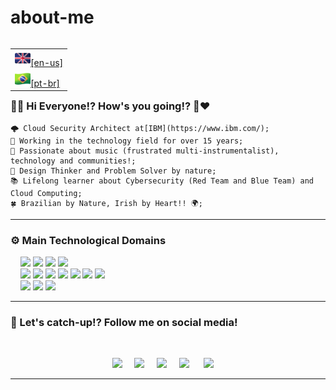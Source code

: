 # about-me

<table align="right">
 <tr><td><a href="README.md"><img src=".assets/icons/flag-uk.png" height="25">[en-us]</a></td></tr>
 <tr><td><a href="README_pt-br.md"><img src=".assets/icons/flag-br.png" height="25">[pt-br]</a></td></tr>
</table>

### 👋🏼 Hi Everyone!? How's you going!? 🌹❤️

    🌩️ Cloud Security Architect at[IBM](https://www.ibm.com/);
    💼 Working in the technology field for over 15 years;
    🎸 Passionate about music (frustrated multi-instrumentalist), technology and communities!;
    🧠 Design Thinker and Problem Solver by nature;
    📚 Lifelong learner about Cybersecurity (Red Team and Blue Team) and Cloud Computing;
    🍀 Brazilian by Nature, Irish by Heart!! 🌍;

---

### ⚙ Main Technological Domains

<p align="left">
    <img src="https://img.shields.io/badge/Cloud Computing-blue"> <img src="https://img.shields.io/badge/Cybersecurity-darkgreen"> <img src="https://img.shields.io/badge/Threat Intelligence-pink"> <img src="https://img.shields.io/badge/DevSecOps-orange"> 
<br>
    <img src="https://img.shields.io/badge/(-darkred"> <img src="https://img.shields.io/badge/Red Team-darkred"> <img src="https://img.shields.io/badge/+-yellow"> <img src="https://img.shields.io/badge/Blue Team-darkblue"> <img src="https://img.shields.io/badge/)-darkblue"> <img src="https://img.shields.io/badge/=-purple"> <img src="https://img.shields.io/badge/Purple Team 💜-purple"> 
<br>
    <img src="https://img.shields.io/badge/Architecture-darkorange"> <img src="https://img.shields.io/badge/Regulatory & Compliance-gray"> <img src="https://img.shields.io/badge/Design Thinking-blue">
</p>

---

### 💬 Let's catch-up!? Follow me on social media!

</br>
<p align="center">
  <a href="mailto:contato@gustavomagella.com?subject=Olá%20Magella"><img src="https://img.shields.io/badge/gmail-%23D14836.svg?&style=for-the-badge&logo=gmail&logoColor=white" /></a>    
  <a href="https://www.facebook.com/gustavomagella"><img src="https://img.shields.io/badge/facebook-%233B5998.svg?&style=for-the-badge&logo=facebook&logoColor=white" /></a>    
  <a href="https://www.instagram.com/cloud_magella/"><img src="https://img.shields.io/badge/instagram-%23dc2743.svg?&style=for-the-badge&logo=instagram&logoColor=white" /></a>    
  <a href="https://www.linkedin.com/in/gustavomagella/"><img src="https://img.shields.io/badge/linkedin-%230077B5.svg?&style=for-the-badge&logo=linkedin&logoColor=white" /></a>     
  <a href="https://www.youtube.com/channel/UC7thmebssVdkcWtwfXQKtiA"><img src="https://img.shields.io/badge/youtube-%23D14836.svg?&style=for-the-badge&logo=youtube&logoColor=white" /></a>    
</p>

---
